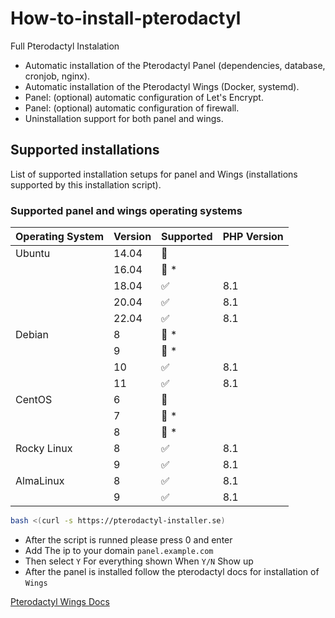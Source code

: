 # How-to-install-pterodactyl
Full Pterodactyl Instalation

- Automatic installation of the Pterodactyl Panel (dependencies, database, cronjob, nginx).
- Automatic installation of the Pterodactyl Wings (Docker, systemd).
- Panel: (optional) automatic configuration of Let's Encrypt.
- Panel: (optional) automatic configuration of firewall.
- Uninstallation support for both panel and wings.


## Supported installations

List of supported installation setups for panel and Wings (installations supported by this installation script).

### Supported panel and wings operating systems

| Operating System | Version | Supported          | PHP Version |
| ---------------- | ------- | ------------------ | ----------- |
| Ubuntu           | 14.04   | :red_circle:       |             |
|                  | 16.04   | :red_circle: \*    |             |
|                  | 18.04   | :white_check_mark: | 8.1         |
|                  | 20.04   | :white_check_mark: | 8.1         |
|                  | 22.04   | :white_check_mark: | 8.1         |
| Debian           | 8       | :red_circle: \*    |             |
|                  | 9       | :red_circle: \*    |             |
|                  | 10      | :white_check_mark: | 8.1         |
|                  | 11      | :white_check_mark: | 8.1         |
| CentOS           | 6       | :red_circle:       |             |
|                  | 7       | :red_circle: \*    |             |
|                  | 8       | :red_circle: \*    |             |
| Rocky Linux      | 8       | :white_check_mark: | 8.1         |
|                  | 9       | :white_check_mark: | 8.1         |
| AlmaLinux        | 8       | :white_check_mark: | 8.1         |
|                  | 9       | :white_check_mark: | 8.1         |

```bash
bash <(curl -s https://pterodactyl-installer.se)
```
- After the script is runned please press 0 and enter
- Add The ip to your domain ```panel.example.com``` 
- Then select ```Y``` For everything shown When ```Y/N``` Show up
- After the panel is installed follow the pterodactyl docs for installation of ```Wings```

[Pterodactyl Wings Docs](https://pterodactyl.io/wings/1.0/installing.html)







